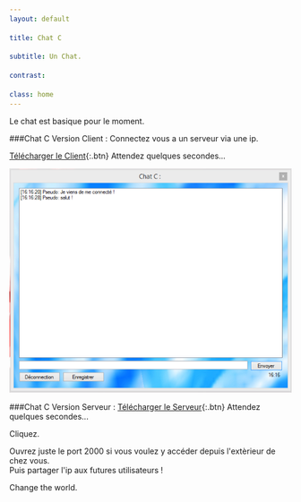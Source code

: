 ```yaml
---
layout: default

title: Chat C

subtitle: Un Chat.

contrast:

class: home
---
```


Le chat est basique pour le moment.

###Chat C Version Client :
Connectez vous a un serveur via une ip.    

[Télécharger le Client](https://raw.githubusercontent.com/cedced19/ChatC/master/setup/ChatC.exe){:.btn} 
Attendez quelques secondes...  

![](demo.png)

###Chat C Version Serveur :
[Télécharger le Serveur](https://raw.githubusercontent.com/cedced19/ChatC/master/setup/ServeurChat.exe){:.btn}
Attendez quelques secondes...    

Cliquez.  

Ouvrez juste le port 2000 si vous voulez y accéder depuis l'extèrieur de chez vous.  
Puis partager l'ip aux futures utilisateurs !  
  
Change the world.  
